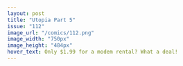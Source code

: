 ```yaml
---
layout: post
title: "Utopia Part 5"
issue: "112"
image_url: "/comics/112.png"
image_width: "750px"
image_height: "484px"
hover_text: Only $1.99 for a modem rental? What a deal!
---
```

